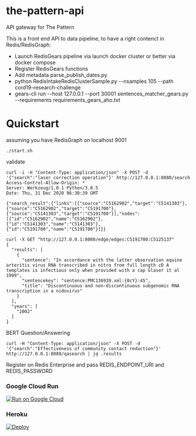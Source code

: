 # the-pattern-api
API gateway for The Pattern 

This is a front end API to data pipeline, to have a right contenct in Redis/RedisGraph:

* Launch RedisGears pipeline via launch docker cluster or better via docker compose
* Register RedisGears functions 
* Add metadata parse_publish_dates.py 
* python RedisIntakeRedisClusterSample.py --nsamples 105 --path cord19-research-challenge
* gears-cli run --host 127.0.0.1 --port 30001 sentences_matcher_gears.py  --requirements requirements_gears_aho.txt 
# Quickstart 

assuming you have RedisGraph on localhost 9001 
```
./start.sh
```


validate

```
curl -i -H "Content-Type: application/json" -X POST -d '{"search":"laser correction operation"}' http://127.0.0.1:8080/search
Access-Control-Allow-Origin: *
Server: Werkzeug/1.0.1 Python/3.8.5
Date: Thu, 31 Dec 2020 06:30:39 GMT

{"search_result":{"links":[{"source":"C5162902","target":"C5141303"},{"source":"C5162902","target":"C5191700"},{"source":"C5141303","target":"C5191700"}],"nodes":[{"id":"C5162902","name":"C5162902"},{"id":"C5141303","name":"C5141303"},{"id":"C5191700","name":"C5191700"}]}}
```

```
curl -X GET "http://127.0.0.1:8080/edge/edges:C5191700:C5125137"
{
  "results": [
    {
      "sentence": "In accordance with the latter observation equine arteritis virus RNA transcribed in nitro from full length cD A templates is infectious only when provided with a cap Glaser it al 1999", 
      "sentencekey": "sentence:PMC136939.xml:{0cY}:45", 
      "title": "Discontinuous and non-discontinuous subgenomic RNA transcription in a nidovirus"
    }
  ], 
  "years": [
    "2002"
  ]
}
```
BERT Question/Answering 

```
curl -H "Content-Type: application/json" -X POST -d '{"search":"Effectiveness of community contact reduction"}' http://127.0.0.1:8080/qasearch | jq .results
```

Register on Redis Enterprise and pass REDIS_ENDPOINT_URI and REDIS_PASSWORD

### Google Cloud Run

[![Run on Google
Cloud](https://deploy.cloud.run/button.svg)](https://deploy.cloud.run/?git_repo=https://github.com/applied-knowledge-systems/the-pattern-api.git)

### Heroku

[![Deploy](https://www.herokucdn.com/deploy/button.svg)](https://heroku.com/deploy?template=https://github.com/applied-knowledge-systems/the-pattern-api.git)
